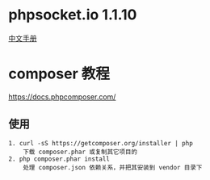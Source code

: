 # phpsocket.io 1.1.10
  [中文手册](https://github.com/walkor/phpsocket.io/tree/master/docs/zh)

# composer 教程
https://docs.phpcomposer.com/

## 使用
```
1. curl -sS https://getcomposer.org/installer | php
    下载 composer.phar 或复制其它项目的
2. php composer.phar install
    处理 composer.json 依赖关系，并把其安装到 vendor 目录下
```